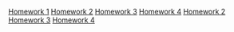 [Homework 1](https://ageyan.github.io/genius-homework-1/) [Homework 2](https://ageyan.github.io/genius-homework2/) [Homework 3](https://ageyan.github.io/genius-homework-3/) [Homework 4](https://ageyan.github.io/genius-homework-4/)
[Homework 2](https://ageyan.github.io/genius-homework2/)
[Homework 3](https://ageyan.github.io/genius-homework-3/)
[Homework 4](https://ageyan.github.io/genius-homework-4/)

